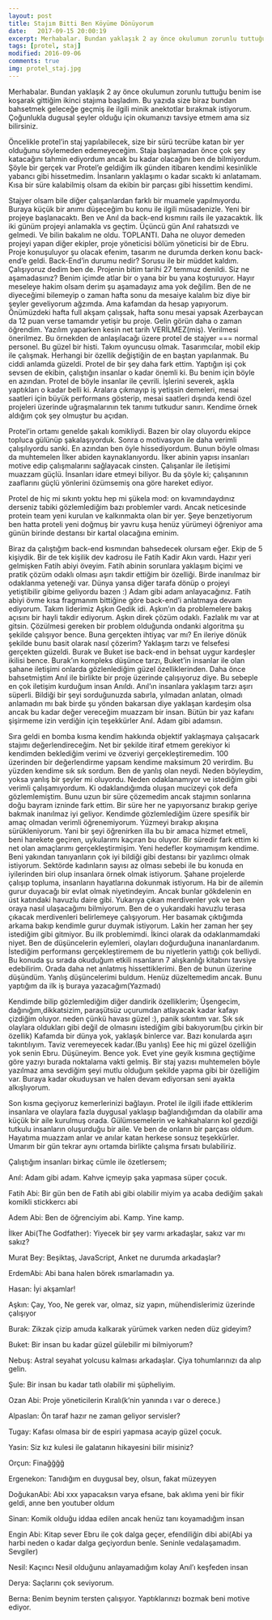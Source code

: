 ```yaml
---
layout: post
title: Stajım Bitti Ben Köyüme Dönüyorum
date:   2017-09-15 20:00:19
excerpt: Merhabalar. Bundan yaklaşık 2 ay önce okulumun zorunlu tuttuğu benim ise koşarak gittiğim...
tags: [protel, staj]
modified: 2016-09-06
comments: true
img: protel_staj.jpg
---
```


Merhabalar. Bundan yaklaşık 2 ay önce okulumun zorunlu tuttuğu benim ise koşarak gittiğim ikinci stajıma başladım. Bu yazıda size biraz bundan bahsetmek geleceğe geçmiş ile ilgili minik anektotlar bırakmak istiyorum. Çoğunlukla dugusal şeyler olduğu için okumanızı tavsiye etmem ama siz bilirsiniz.

Öncelikle protel’in staj yapılabilecek, size bir sürü tecrübe katan bir yer olduğunu söylemeden edemeyeceğim. Staja başlamadan önce çok şey katacağını tahmin ediyordum ancak bu kadar olacağını ben de bilmiyordum. Şöyle bir gerçek var Protel’e geldiğim ilk günden itibaren kendimi kesinlikle yabancı gibi hissetmedim. İnsanların yaklaşımı o kadar sıcaktı ki anlatamam. Kısa bir süre kalabilmiş olsam da ekibin bir parçası gibi hissettim kendimi.

Stajyer olsam bile diğer çalışanlardan farklı bir muamele yapılmıyordu. Buraya küçük bir anımı düşeceğim bu konu ile ilgili müsadenizle. Yeni bir projeye başlanacaktı. Ben ve Anıl da back-end kısmını rails ile yazacaktık. İlk iki günüm projeyi anlamakla vs geçtim. Üçüncü gün Anıl rahatsızdı ve gelmedi. Ve bilin bakalım ne oldu. TOPLANTI. Daha ne oluyor demeden projeyi yapan diğer ekipler, proje yöneticisi bölüm yöneticisi bir de Ebru. Proje konuşuluyor şu olacak  efenim, tasarım ne durumda derken konu back-end’e geldi. Back-End’in durumu nedir? Sorusu ile bir müddet kaldım. Çalışıyoruz dedim ben de. Projenin bitim tarihi 27 temmuz denildi. Siz ne aşamadasınız? Benim içimde atlar bir o yana bir bu yana koşturuyor. Hayır meseleye hakim olsam derim şu aşamadayız ama yok değilim. Ben de ne diyeceğimi bilemeyip o zaman hafta sonu da mesaiye kalalım biz diye bir şeyler geveliyorum ağzımda. Ama kafamdan da hesap yapıyorum. Önümüzdeki hafta full akşam çalışsak, hafta sonu mesai yapsak Azerbaycan da 12 puan verse tamamdır yetişir bu proje. Gelin görün daha o  zaman öğrendim. Yazılım yaparken kesin net tarih VERİLMEZ(miş). Verilmesi önerilmez. Bu örnekden de anlaşılacağı üzere protel de stajyer ===  normal personel. Bu güzel bir histi. Takım oyuncusu olmak. Tasarımcılar, mobil ekip ile çalışmak. Herhangi bir özellik değiştiğin de en baştan yapılanmak. Bu ciddi anlamda güzeldi. Protel de bir şey daha fark ettim. Yaptığın işi çok sevsen de ekibin, çalıştığın insanlar o kadar önemli ki. Bu benim için böyle en azından. Protel de böyle insanlar ile çevrili. İşlerini severek, aşkla yaptıkları o kadar belli ki. Aralara çıkmayıp iş yetişsin demeleri, mesai saatleri için büyük performans gösterip, mesai saatleri dışında kendi özel projeleri üzerinde uğraşmalarının tek tanımı tutkudur sanırı. Kendime örnek aldığım çok şey olmuştur bu açıdan.

Protel’in ortamı genelde şakalı komikliydi. Bazen bir olay oluyordu ekipce topluca gülünüp şakalaşıyorduk. Sonra o motivasyon ile daha verimli çalışılıyordu sanki. En azından ben öyle hissediyordum. Bunun böyle olması da muhtemelen İlker abiden kaynaklanıyordu. İlker abinin yapısı insanları motive edip çalışmalarını sağlayacak cinsten. Çalışanlar ile iletişimi muazzam güçlü. İnsanları idare etmeyi biliyor. Bu da şöyle ki; çalışanının zaaflarını güçlü yönlerini özümsemiş ona göre hareket ediyor.

Protel de hiç mi sıkıntı yoktu hep mi şükela mod: on kıvamındaydınız derseniz tabiki gözlemlediğim bazı problemler vardı. Ancak neticesinde protein team yeni kurulan ve kalkınmakta olan bir yer. Şeye benzetiyorum ben hatta proteli yeni doğmuş bir yavru kuşa henüz yürümeyi öğreniyor ama günün birinde destansı bir kartal olacağına eminim.

Biraz da çalıştığım back-end kısmından bahsedecek olursam eğer. Ekip de 5 kişiydik. Bir de tek kişilik dev kadrosu ile Fatih Kadir Akın vardı. Hazır yeri gelmişken Fatih abiyi öveyim. Fatih abinin sorunlara yaklaşım biçimi ve pratik çözüm odaklı olması aşırı takdir ettiğim bir özelliği. Birde inanılmaz bir odaklanma yeteneği var. Dünya yansa diğer tarafa dönüp o projeyi yetiştibilir gibime geliyordu bazen :) Adam gibi adam anlayacağınız. Fatih abiyi övme kısa fragmanım bittiğine göre back-end’i anlatmaya devam ediyorum. Takım liderimiz Aşkın Gedik idi. Aşkın’ın da problemelere bakış açısını bir hayli takdir ediyorum. Aşkın direk çözüm odaklı. Fazlalık mı var at gitsin. Çözülmesi gereken bir problem olduğunda ondanki algoritma şu şekilde çalışıyor bence. Buna gerçekten ihtiyaç var mı? En ileriye dönük şekilde bunu basit olarak  nasıl çözerim? Yaklaşım tarzı ve felsefesi gerçekten güzeldi. Burak ve Buket ise back-end in behsat uygur kardeşler ikilisi bence. Burak’ın kompleks düşünce tarzı, Buket’in insanlar ile olan şahane iletişimi onlarda gözlenlediğim güzel özelliklerinden. Daha önce bahsetmiştim Anıl ile birlikte bir proje üzerinde çalışıyoruz diye. Bu sebeple en çok iletişim kurduğum insan Anıldı. Anıl’ın insanlara yaklaşım tarzı aşırı süperli. Bildiği bir şeyi sorduğunuzda sabırla, yılmadan anlatan, olmadı anlamadın mı bak birde şu yönden bakarsan diye yaklaşan kardeşim olsa ancak bu kadar değer vereceğim muazzam bir insan. Bütün bir yaz kafanı şişirmeme izin verdiğin için teşekkürler Anıl. Adam gibi adamsın.

Sıra geldi en bomba kısma kendim hakkında objektif yaklaşmaya çalışacark stajımı değerlendireceğim.  Net bir şekilde itiraf etmem gerekiyor ki kendimden beklediğim verimi ve özveriyi gerçekleştiremedim. 100 üzerinden bir değerlendirme yapsam kendime maksimum 20 verirdim. Bu yüzden kendime sık sık sordum. Ben de yanlış olan neydi. Neden böyleydim, yoksa yanlış bir şeyler mi oluyordu. Neden odaklanamıyor ve istediğim gibi verimli çalışamıyordum. Ki odaklandığımda oluşan mucizeyi çok defa gözlemlemiştim. Bunu uzun bir süre çözemedim ancak stajımın sonlarına doğu bayram izninde fark ettim. Bir süre her ne yapıyorsanız bırakıp geriye bakmak inanılmaz iyi geliyor. Kendimde gözlemlediğim üzere spesifik bir amaç olmadan verimli öğrenemiyorum. Yüzmeyi bırakıp akışına sürükleniyorum. Yani bir şeyi öğrenirken illa bu bir amaca hizmet etmeli, beni harekete geçiren, uykularımı kaçıran bu oluyor. Bir süredir fark ettim ki net olan amaçlarımı gerçekleştirmişim. Yeni hedefler koymamışım kendime. Beni yakından tanıyanların çok iyi bildiği gibi destansı bir yazılımcı olmak istiyorum. Sektörde kadınların sayısı az olması sebebi ile bu konuda en iyilerinden biri olup insanlara örnek olmak istiyorum. Şahane projelerde çalışıp topluma, insanların hayatlarına dokunmak istiyorum. Ha bir de ailemin gurur duyacağı bir evlat olmak niyetindeyim. Ancak bunlar gökdelenin en üst katındaki havuzlu daire gibi. Yukarıya çıkan merdivenler yok ve ben oraya nasıl ulaşacağımı bilmiyorum. Ben de o yukarıdaki havuzlu terasa çıkacak merdivenleri belirlemeye çalışıyorum. Her basamak çıktığımda arkama bakıp kendimle gurur duymak istiyorum.  Lakin her zaman her şey istediğim gibi gitmiyor. Bu ilk problemimdi. İkinci olarak da odaklanmamdaki niyet. Ben de düşüncelerin eylemleri, olayları doğurduğuna inananlardanım. İstediğim performansı gerçekleştiremem de bu niyetlerin yattığı çok belliydi. Bu konuda şu sırada okuduğum etkili nsanların 7 alışkanlığı kitabını tavsiye edebilirim. Orada daha net anlatmış hissettiklerimi. Ben de bunun üzerine düşündüm. Yanlış düşüncelerimi buldum. Henüz düzeltemedim ancak. Bunu yaptığım da ilk iş buraya yazacağım(Yazmadı)

Kendimde bilip gözlemlediğim diğer dandirik özelliklerim;
Üşengecim, dağınığım,dikkatsizim, paraşütsüz uçurumdan atlayacak kadar kafayı çizdiğim oluyor. neden çünkü havası güzel :), panik sıkıntım var. Sık sık olaylara oldukları gibi değil de olmasını istediğim gibi bakıyorum(bu çirkin bir özellik) Kafamda bir dünya yok, yaklaşık binlerce var. Bazı konularda aşırı takıntılıyım. Taviz veremeyecek kadar.(Bu yanlış)  Eee hiç mi güzel özelliğin yok senin Ebru. Düşüneyim. Bence yok. Evet yine geyik kısmına geçtiğime göre yazıyı burada noktalama vakti gelmiş. Bir staj yazısı muhtemelen böyle yazılmaz ama sevdiğim şeyi mutlu olduğum şekilde yapma gibi bir özelliğim var. Buraya kadar okuduysan ve halen devam ediyorsan seni ayakta alkışlıyorum.

Son kısma geçiyoruz kemerlerinizi bağlayın. Protel ile ilgili ifade ettiklerim insanlara ve olaylara fazla duygusal yaklaşıp bağlandığımdan da olabilir ama küçük bir aile kurulmuş orada. Gülümsemelerin ve kahkahaların kol gezdiği tutkulu insanların oluşurduğu bir aile. Ve ben de onların bir parçası oldum. Hayatıma muazzam anlar ve anılar katan herkese sonsuz teşekkürler. Umarım bir gün tekrar aynı ortamda birlikte çalışma fırsatı bulabiliriz.

Çalıştığım insanları birkaç cümle ile özetlersem;

Anıl: Adam gibi adam. Kahve içmeyip şaka yapmasa süper çocuk.

Fatih Abi: Bir gün ben de Fatih abi gibi olabilir miyim ya acaba dediğim şakalı komikli stickkercı abi

Adem Abi: Ben de öğrenciyim abi. Kamp. Yine kamp.

İlker Abi(The Godfather): Yiyecek bir şey varmı arkadaşlar, sakız var mı sakız?

Murat Bey: Beşiktaş, JavaScript, Anket ne durumda arkadaşlar?

ErdemAbi: Abi bana halen börek ısmarlamadın ya.

Hasan: İyi akşamlar!

Aşkın: Çay, Yoo, Ne gerek var, olmaz, siz yapın, mühendislerimiz üzerinde çalışıyor

Burak: Zikzak çizip amuda kalkarak yürümek varken neden düz gideyim?

Buket: Bir insan bu kadar güzel gülebilir mi bilmiyorum?

Nebuş: Astral seyahat yolcusu kalması arkadaşlar. Çiya tohumlarınızı da alıp gelin.

Şule: Bir insan bu kadar tatlı olabilir mi şüpheliyim.

Ozan Abi: Proje yöneticilerin Kıralı(k’nin yanında ı var o derece.)

Alpaslan: Ön taraf hazır ne zaman geliyor servisler?

Tugay: Kafası olmasa bir de espiri yapmasa acayip güzel çocuk.

Yasin: Siz kız kulesi ile galatanın hikayesini bilir misiniz?

Orçun: Finağğğğ

Ergenekon: Tanıdığım en duygusal bey, olsun, fakat müzeyyen

DoğukanAbi: Abi xxx yapacaksın varya efsane, bak aklıma yeni bir fikir geldi, anne ben youtuber oldum

Sinan: Komik olduğu iddaa edilen ancak henüz tanı koyamadığım insan

Engin Abi: Kitap sever Ebru ile çok dalga geçer, efendiliğin dibi abi(Abi ya harbi neden o kadar dalga geçiyordun benle. Seninle vedalaşamadım. Sevgiler)

Nesil: Kaçıncı Nesil olduğunu anlayamadığım kolay Anıl’ı keşfeden insan

Derya: Saçlarını çok seviyorum.

Berna: Benim beynim tersten çalışıyor. Yaptıklarınızı bozmak beni motive ediyor.
